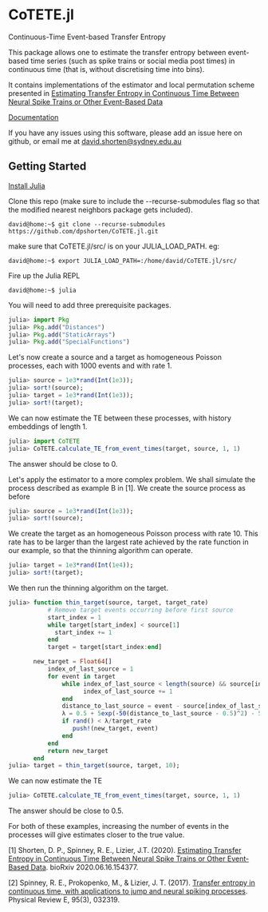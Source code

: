 # CoTETE.jl

Continuous-Time Event-based Transfer Entropy

This package allows one to estimate the transfer entropy between event-based time series (such as spike trains or social media post times) in continuous time
(that is, without discretising time into bins).

It contains implementations of the estimator and local permutation scheme presented in
[Estimating Transfer Entropy in Continuous Time Between Neural Spike Trains or Other Event-Based Data](https://doi.org/10.1101/2020.06.16.154377)

[Documentation](https://dpshorten.github.io/CoTETE.jl/docs/build/index.html)

If you have any issues using this software, please add an issue here on github, or email me at david.shorten@sydney.edu.au

## Getting Started

[Install Julia](https://julialang.org/downloads/)

Clone this repo (make sure to include the --recurse-submodules flag so that the modified nearest neighbors
package gets included).

```console
david@home:~$ git clone --recurse-submodules https://github.com/dpshorten/CoTETE.jl.git
```

make sure that CoTETE.jl/src/ is on your JULIA_LOAD_PATH. eg:

```console
david@home:~$ export JULIA_LOAD_PATH=:/home/david/CoTETE.jl/src/
```

Fire up the Julia REPL

```console
david@home:~$ julia
```
You will need to add three prerequisite packages.

```julia
julia> import Pkg
julia> Pkg.add("Distances")
julia> Pkg.add("StaticArrays")
julia> Pkg.add("SpecialFunctions")
```

Let's now create a source and a target as homogeneous Poisson processes, each with 1000 events and with rate 1.

```julia
julia> source = 1e3*rand(Int(1e3));
julia> sort!(source);
julia> target = 1e3*rand(Int(1e3));
julia> sort!(target);
```

We can now estimate the TE between these processes, with history embeddings of length 1.

```julia
julia> import CoTETE
julia> CoTETE.calculate_TE_from_event_times(target, source, 1, 1)
```

The answer should be close to 0.

Let's apply the estimator to a more complex problem. We shall simulate the process described as example B
in [1]. We create the source process as before

```julia
julia> source = 1e3*rand(Int(1e3));
julia> sort!(source);
```

We create the target as an homogeneous Poisson process with rate 10. This rate has to be larger than the largest rate
achieved by the rate function in our example, so that the thinning algorithm can operate.

```julia
julia> target = 1e3*rand(Int(1e4));
julia> sort!(target);
```

We then run the thinning algorithm on the target.

```julia
julia> function thin_target(source, target, target_rate)
           # Remove target events occurring before first source
    	   start_index = 1
    	   while target[start_index] < source[1]
           	 start_index += 1
    	   end
    	   target = target[start_index:end]

	   new_target = Float64[]
    	   index_of_last_source = 1
    	   for event in target
               while index_of_last_source < length(source) && source[index_of_last_source + 1] < event
               	     index_of_last_source += 1
               end
               distance_to_last_source = event - source[index_of_last_source]
               λ = 0.5 + 5exp(-50(distance_to_last_source - 0.5)^2) - 5exp(-50(-0.5)^2)
               if rand() < λ/target_rate
               	  push!(new_target, event)
               end
           end
    	   return new_target
       end
julia> target = thin_target(source, target, 10);
```

We can now estimate the TE

```julia
julia> CoTETE.calculate_TE_from_event_times(target, source, 1, 1)
```
The answer should be close to 0.5.

For both of these examples, increasing the number of events in the processes will give estimates closer to the true value.



[1] Shorten, D. P., Spinney, R. E., Lizier, J.T. (2020). [Estimating Transfer Entropy in Continuous Time Between Neural Spike Trains or Other Event-Based Data](https://doi.org/10.1101/2020.06.16.154377). bioRxiv 2020.06.16.154377.

[2] Spinney, R. E., Prokopenko, M., & Lizier, J. T. (2017). [Transfer entropy in continuous time, with applications to jump and neural spiking processes](https://doi.org/10.1103/PhysRevE.95.032319). Physical Review E, 95(3), 032319.
